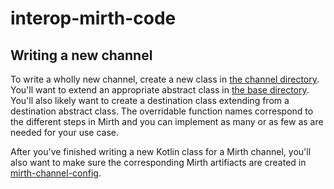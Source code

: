 # interop-mirth-code

## Writing a new channel
To write a wholly new channel, create a new class in [the channel directory](src/main/kotlin/com/projectronin/interop/mirth/channel).
You'll want to extend an appropriate abstract class in [the base directory](src/main/kotlin/com/projectronin/interop/mirth/channel/base).
You'll also likely want to create a destination class extending from a destination abstract class.
The overridable function names correspond to the different steps in Mirth and you can implement as many or as few as are needed
for your use case.

After you've finished writing a new Kotlin class for a Mirth channel, you'll also want to make sure the corresponding
Mirth artifiacts are created in [mirth-channel-config](../mirth-channel-config).
